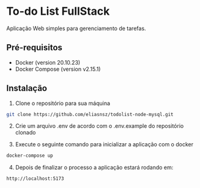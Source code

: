 # To-do List FullStack

Aplicação Web simples para gerenciamento de tarefas.

## Pré-requisitos
 - Docker (version 20.10.23)
 - Docker Compose (version v2.15.1)
 
 ## Instalação
 
 1. Clone o repositório para sua máquina
 ```bash
git clone https://github.com/eliasnsz/todolist-node-mysql.git
```

2. Crie um arquivo .env de acordo com o .env.example do repositório clonado
 
 3. Execute o seguinte comando para inicializar a aplicação com o docker
 ```bash
docker-compose up
```

4. Depois de finalizar o processo a aplicação estará rodando em:
 ```bash
http://localhost:5173
```
